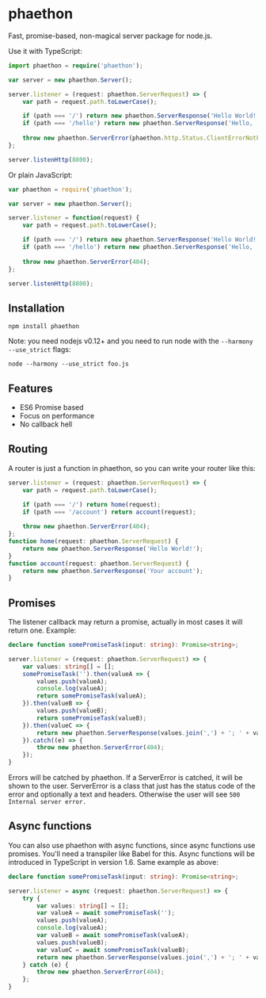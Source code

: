 phaethon
========
Fast, promise-based, non-magical server package for node.js.

Use it with TypeScript:
```typescript
import phaethon = require('phaethon');

var server = new phaethon.Server();

server.listener = (request: phaethon.ServerRequest) => {
    var path = request.path.toLowerCase();

    if (path === '/') return new phaethon.ServerResponse('Hello World!');
    if (path === '/hello') return new phaethon.ServerResponse('Hello, ' + request.query.name + '!');
    
	throw new phaethon.ServerError(phaethon.http.Status.ClientErrorNotFound);
};

server.listenHttp(8800);
```

Or plain JavaScript:
```typescript
var phaethon = require('phaethon');

var server = new phaethon.Server();

server.listener = function(request) {
    var path = request.path.toLowerCase();

    if (path === '/') return new phaethon.ServerResponse('Hello World!');
    if (path === '/hello') return new phaethon.ServerResponse('Hello, ' + request.query.name + '!');
    
	throw new phaethon.ServerError(404);
};

server.listenHttp(8800);
```

Installation
------------
```
npm install phaethon
```
Note: you need nodejs v0.12+ and you need to run node with the `--harmony --use_strict` flags:
```
node --harmony --use_strict foo.js
```

Features
--------
* ES6 Promise based
* Focus on performance
* No callback hell

Routing
-------
A router is just a function in phaethon, so you can write your router like this:
```typescript
server.listener = (request: phaethon.ServerRequest) => {
    var path = request.path.toLowerCase();

    if (path === '/') return home(request);
	if (path === '/account') return account(request);
    
	throw new phaethon.ServerError(404);
};
function home(request: phaethon.ServerRequest) {
	return new phaethon.ServerResponse('Hello World!');
}
function account(request: phaethon.ServerRequest) {
	return new phaethon.ServerResponse('Your account');
}

```

Promises
--------
The listener callback may return a promise, actually in most cases it will return one. Example:
```typescript
declare function somePromiseTask(input: string): Promise<string>;

server.listener = (request: phaethon.ServerRequest) => {
	var values: string[] = [];
	somePromiseTask('').then(valueA => {
		values.push(valueA);
		console.log(valueA);
		return somePromiseTask(valueA);
	}).then(valueB => {
		values.push(valueB);
		return somePromiseTask(valueB);
	}).then(valueC => {
		return new phaethon.ServerResponse(values.join(',') + '; ' + valueC);
	}).catch((e) => {
		throw new phaethon.ServerError(404);
	});
}
```
Errors will be catched by phaethon. If a ServerError is catched, it will be shown to the user. ServerError is a class that just has the status code of the error and optionally a text and headers. Otherwise the user will see `500 Internal server error.`

Async functions
---------------
You can also use phaethon with async functions, since async functions use promises. You'll need a transpiler like Babel for this. Async functions will be introduced in TypeScript in version 1.6.
Same example as above:
```typescript
declare function somePromiseTask(input: string): Promise<string>;

server.listener = async (request: phaethon.ServerRequest) => {
	try {
		var values: string[] = [];
		var valueA = await somePromiseTask('');
		values.push(valueA);
		console.log(valueA);
		var valueB = await somePromiseTask(valueA);
		values.push(valueB);
		var valueC = await somePromiseTask(valueB);
		return new phaethon.ServerResponse(values.join(',') + '; ' + valueC);
	} catch (e) {
		throw new phaethon.ServerError(404);
	};
}
```